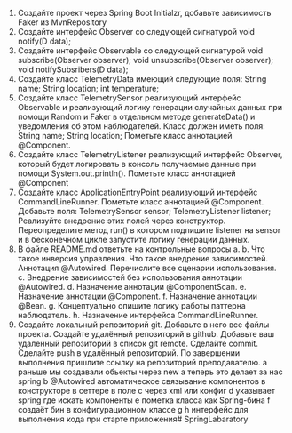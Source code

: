 1. Создайте проект через Spring Boot Initialzr, добавьте зависимость Faker из
MvnRepository
2. Создайте интерфейс Observer<D> со следующей сигнатурой
   void notify(D data);
3. Создайте интерфейс Observable<D> со следующей сигнатурой
   void subscribe(Observer<D> observer);
   void unsubscribe(Observer<D> observer);
   void notifySubsribers(D data);
4. Создайте класс TelemetryData имеющий следующие поля:
   String name;
   String location;
   int temperature;
5. Создайте класс TelemetrySensor реализующий интерфейс
   Observable<TelemetryData> и реализующий логику генерации
   случайных данных при помощи Random и Faker в отдельном методе
   generateData() и уведомления об этом наблюдателей. Класс должен
   иметь поля:
   String name;
   String location;
   Пометьте класс аннотацией @Component.
6. Создайте класс TelemetryListener реализующий интерфейс
   Observer<TelemetryData>, который будет логировать в консоль
   получаемые данные при помощи System.out.println(). Пометьте
   класс аннотацией @Component
7. Создайте класс ApplicationEntryPoint реализующий интерфейс CommandLineRunner. Пометьте класс аннотацией @Component. Добавьте
   поля:
   TelemetrySensor sensor;
   TelemetryListener listener;
   Реализуйте внедрение этих полей через конструктор. Переопределите
   метод run() в котором подпишите listener на sensor и в бесконечном
   цикле запустите логику генерации данных.
8. В файле README.md ответьте на контрольные вопросы
   a.
   b. Что такое инверсия управления. Что такое внедрение зависимостей.
   Аннотация @Autowired. Перечислите все сценарии использования.
   c. Внедрение зависимостей без использования аннотации @Autowired.
   d. Назначение аннотации @ComponentScan.
   e. Назначение аннотации @Component.
   f. Назначение аннотации @Bean.
   g. Концептуально опишите логику работы паттерна наблюдатель.
   h. Назначение интерфейса CommandLineRunner.
9. Создайте локальный репозиторий git. Добавьте в него все файлы проекта.
   Создайте удалённый репозиторий в github. Добавьте ваш удаленный
   репозиторий в список git remote. Сделайте commit. Сделайте push в
   удалённый репозиторий. По завершении выполнения пришлите ссылку на
   репозиторий преподавателю.
a раньше мы создавали обьекты через new а теперь это делает за нас spring
b @Autowired автоматическое связывание компонентов в конструкторе в сеттере в поле
c через xml или конфиг
d указывает spring где искать компоненты
e пометка класса как Spring-бина
f создаёт бин в конфигурационном классе
g 
h интерфейс для выполнения кода при старте приложения# SpringLabaratory
